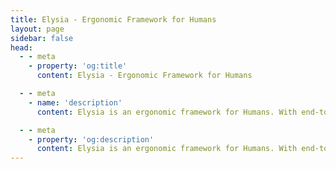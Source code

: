 ```yaml
---
title: Elysia - Ergonomic Framework for Humans
layout: page
sidebar: false
head:
  - - meta
    - property: 'og:title'
      content: Elysia - Ergonomic Framework for Humans

  - - meta
    - name: 'description'
      content: Elysia is an ergonomic framework for Humans. With end-to-end type safety and great developer experience. Elysia is familiar, fast, and first class TypeScript support with well-thought integration between service whether it's tRPC, Swagger or WebSocket. Elysia got you cover, start building next generation TypeScript web server today.

  - - meta
    - property: 'og:description'
      content: Elysia is an ergonomic framework for Humans. With end-to-end type safety and great developer experience. Elysia is familiar, fast, and first class TypeScript support with well-thought integration between service whether it's tRPC, Swagger or WebSocket. Elysia got you cover, start building next generation TypeScript web server today.
---
```


<script setup>
    import Landing from '../components/midori/index.vue'
</script>

<Landing />
